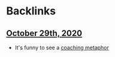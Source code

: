 
# Backlinks
## [October 29th, 2020](<October 29th, 2020.md>)
- It's funny to see a [coaching metaphor](<coaching metaphor.md>)

